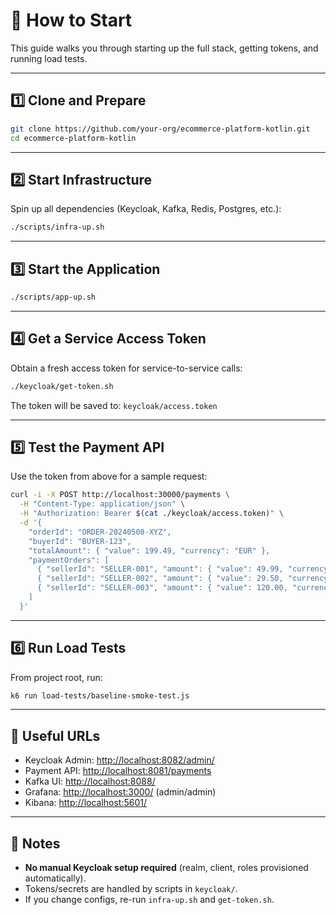 # 🚀 How to Start

This guide walks you through starting up the full stack, getting tokens, and running load tests.

---

## 1️⃣ Clone and Prepare

```bash
git clone https://github.com/your-org/ecommerce-platform-kotlin.git
cd ecommerce-platform-kotlin
```

---

## 2️⃣ Start Infrastructure

Spin up all dependencies (Keycloak, Kafka, Redis, Postgres, etc.):

```bash
./scripts/infra-up.sh
```

---

## 3️⃣ Start the Application

```bash
./scripts/app-up.sh
```

---

## 4️⃣ Get a Service Access Token

Obtain a fresh access token for service-to-service calls:

```bash
./keycloak/get-token.sh
```

The token will be saved to: `keycloak/access.token`

---

## 5️⃣ Test the Payment API

Use the token from above for a sample request:

```bash
curl -i -X POST http://localhost:30000/payments \
  -H "Content-Type: application/json" \
  -H "Authorization: Bearer $(cat ./keycloak/access.token)" \
  -d '{
    "orderId": "ORDER-20240508-XYZ",
    "buyerId": "BUYER-123",
    "totalAmount": { "value": 199.49, "currency": "EUR" },
    "paymentOrders": [
      { "sellerId": "SELLER-001", "amount": { "value": 49.99, "currency": "EUR" }},
      { "sellerId": "SELLER-002", "amount": { "value": 29.50, "currency": "EUR" }},
      { "sellerId": "SELLER-003", "amount": { "value": 120.00, "currency": "EUR" }}
    ]
  }'
```

---

## 6️⃣ Run Load Tests

From project root, run:

```bash
k6 run load-tests/baseline-smoke-test.js
```

---

## 🔗 Useful URLs

- Keycloak Admin: [http://localhost:8082/admin/](http://localhost:8082/admin/)
- Payment API: [http://localhost:8081/payments](http://localhost:8081/payments)
- Kafka UI: [http://localhost:8088/](http://localhost:8088/)
- Grafana: [http://localhost:3000/](http://localhost:3000/) (admin/admin)
- Kibana: [http://localhost:5601/](http://localhost:5601/)

---

## 📝 Notes

- **No manual Keycloak setup required** (realm, client, roles provisioned automatically).
- Tokens/secrets are handled by scripts in `keycloak/`.
- If you change configs, re-run `infra-up.sh` and `get-token.sh`.

